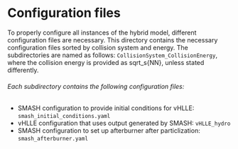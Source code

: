 # Configuration files

To properly configure all instances of the hybrid model, different
configuration files are necessary. This directory contains the necessary configuration files sorted by collision system and energy. The subdirectories are named as follows: `CollisionSystem_CollisionEnergy`, where the collision energy is provided as sqrt_s{NN}, unless stated differently.


###### Each subdirectory contains the following configuration files:
* SMASH configuration to provide initial conditions for vHLLE: `smash_initial_conditions.yaml`
* vHLLE configuration that uses output generated by SMASH: `vHLLE_hydro`
* SMASH configuration to set up afterburner after particlization: `smash_afterburner.yaml`
